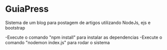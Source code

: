 # GuiaPress
Sistema de um blog para postagem de artigos utilizando NodeJs, ejs e bootstrap

-Execute o comando "npm install" para instalar as dependencias 
-Execute o comando "nodemon index.js" para rodar o sistema 

